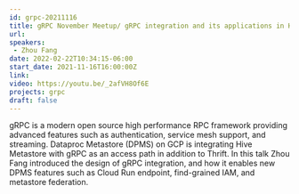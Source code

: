 ```yaml
---
id: grpc-20211116
title: gRPC November Meetup/ gRPC integration and its applications in Hive Metastore 
url: 
speakers:
 - Zhou Fang
date: 2022-02-22T10:34:15-06:00
start_date: 2021-11-16T16:00:00Z
link:  
video: https://youtu.be/_2afVH8Of6E
projects: grpc
draft: false
---
```


gRPC is a modern open source high performance RPC framework providing advanced features such as authentication, service mesh support, and streaming. Dataproc Metastore (DPMS) on GCP is integrating Hive Metastore with gRPC as an access path in addition to Thrift. In this talk Zhou Fang introduced the design of gRPC integration, and how it enables new DPMS features such as Cloud Run endpoint, find-grained IAM, and metastore federation.

